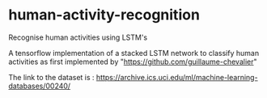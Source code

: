 # human-activity-recognition
Recognise human activities using LSTM's

A tensorflow implementation of a stacked LSTM network to classify human activities as first implemented by "https://github.com/guillaume-chevalier"

The link to the dataset is : https://archive.ics.uci.edu/ml/machine-learning-databases/00240/

